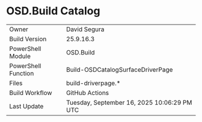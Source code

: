 ﻿# OSD.Build Catalog

| | |
|-|-|
| Owner | David Segura |
| Build Version | 25.9.16.3 |
| PowerShell Module | OSD.Build |
| PowerShell Function | Build-OSDCatalogSurfaceDriverPage |
| Files | build-driverpage.* |
| Build Workflow | GitHub Actions |
| Last Update | Tuesday, September 16, 2025 10:06:29 PM UTC |
